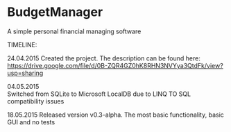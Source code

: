 # BudgetManager
A simple personal financial managing software

TIMELINE:

24.04.2015
Created the project. The description can be found here:
https://drive.google.com/file/d/0B-ZQR4GZ0hK8RHN3NVYya3QtdFk/view?usp=sharing

04.05.2015  
Switched from SQLite to Microsoft LocalDB due to LINQ TO SQL compatibility issues

18.05.2015
Released version v0.3-alpha. The most basic functionality, basic GUI and no tests
